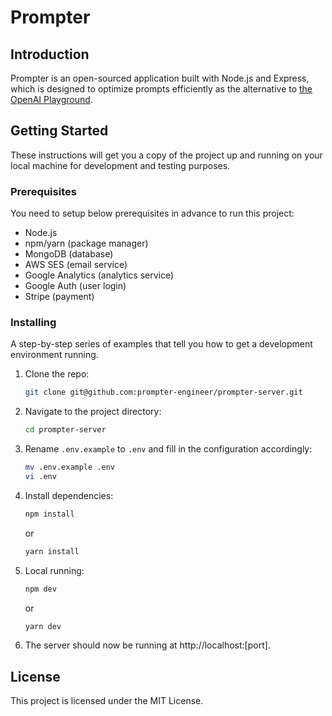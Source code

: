 # Prompter

## Introduction
Prompter is an open-sourced application built with Node.js and Express, which is designed to optimize prompts efficiently as the alternative to [the OpenAI Playground](https://platform.openai.com/playground).

## Getting Started
These instructions will get you a copy of the project up and running on your local machine for development and testing purposes.

### Prerequisites
You need to setup below prerequisites in advance to run this project:
- Node.js
- npm/yarn (package manager)
- MongoDB (database)
- AWS SES (email service)
- Google Analytics (analytics service)
- Google Auth (user login)
- Stripe (payment)

### Installing
A step-by-step series of examples that tell you how to get a development environment running.

1. Clone the repo:
   ```bash
   git clone git@github.com:prompter-engineer/prompter-server.git
   ```

2. Navigate to the project directory:
   ```bash
   cd prompter-server
   ```

3. Rename `.env.example` to `.env` and fill in the configuration accordingly:
   ```bash
   mv .env.example .env
   vi .env
   ```

4. Install dependencies:
   ```bash
   npm install
   ```
   or
   ```bash
   yarn install
   ```

5. Local running:
   ```bash
   npm dev
   ```
   or
   ```bash
   yarn dev
   ```

6. The server should now be running at http://localhost:[port].

## License
This project is licensed under the MIT License.

